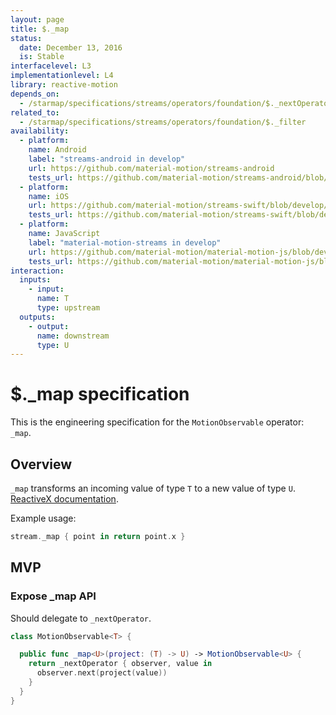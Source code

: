 ```yaml
---
layout: page
title: $._map
status:
  date: December 13, 2016
  is: Stable
interfacelevel: L3
implementationlevel: L4
library: reactive-motion
depends_on:
  - /starmap/specifications/streams/operators/foundation/$._nextOperator
related_to:
  - /starmap/specifications/streams/operators/foundation/$._filter
availability:
  - platform:
    name: Android
    label: "streams-android in develop"
    url: https://github.com/material-motion/streams-android
    tests_url: https://github.com/material-motion/streams-android/blob/develop/library/src/test/java/com/google/android/material/motion/streams/MotionObservableTests.java
  - platform:
    name: iOS
    url: https://github.com/material-motion/streams-swift/blob/develop/src/operators/foundation/_map.swift
    tests_url: https://github.com/material-motion/streams-swift/blob/develop/tests/unit/operator/_mapTests.swift
  - platform:
    name: JavaScript
    label: "material-motion-streams in develop"
    url: https://github.com/material-motion/material-motion-js/blob/develop/packages/streams/src/MotionObservable.ts
    tests_url: https://github.com/material-motion/material-motion-js/blob/develop/packages/streams/src/__tests__/MotionObservable-map.test.ts
interaction:
  inputs:
    - input:
      name: T
      type: upstream
  outputs:
    - output:
      name: downstream
      type: U
---
```


# $._map specification

This is the engineering specification for the `MotionObservable` operator: `_map`.

## Overview

`_map` transforms an incoming value of type `T` to a new value of type `U`. [ReactiveX documentation](http://reactivex.io/documentation/operators/map.html).

Example usage:

```swift
stream._map { point in return point.x }
```

## MVP

### Expose _map API

Should delegate to `_nextOperator`.

```swift
class MotionObservable<T> {

  public func _map<U>(project: (T) -> U) -> MotionObservable<U> {
    return _nextOperator { observer, value in
      observer.next(project(value))
    }
  }
}
```
